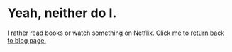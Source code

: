 # Yeah, neither do I.

I rather read books or watch something on Netflix.
<a href="https://jinki-lee.github.io/blog/" target="_blank">Click me to return back to blog page.</a>
